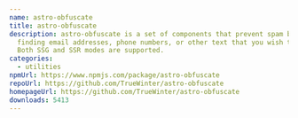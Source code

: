 ```yaml
---
name: astro-obfuscate
title: astro-obfuscate
description: astro-obfuscate is a set of components that prevent spam bots from
  finding email addresses, phone numbers, or other text that you wish to hide.
  Both SSG and SSR modes are supported.
categories:
  - utilities
npmUrl: https://www.npmjs.com/package/astro-obfuscate
repoUrl: https://github.com/TrueWinter/astro-obfuscate
homepageUrl: https://github.com/TrueWinter/astro-obfuscate
downloads: 5413
---
```


